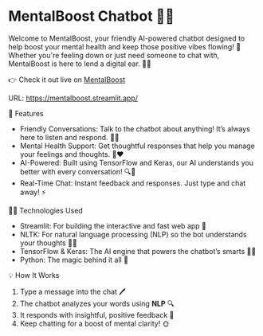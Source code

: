 # MentalBoost Chatbot 💬🧠

Welcome to MentalBoost, your friendly AI-powered chatbot designed to help boost your mental health and keep those positive vibes flowing! 🌟 Whether you're feeling down or just need someone to chat with, MentalBoost is here to lend a digital ear. 🤖✨

👉 Check it out live on [MentalBoost](https://mentalboost.streamlit.app/) 

 URL: https://mentalboost.streamlit.app/


🚀 Features

- Friendly Conversations: Talk to the chatbot about anything! It’s always here to listen and respond. 💬🤗
- Mental Health Support: Get thoughtful responses that help you manage your feelings and thoughts. 🧠❤️
- AI-Powered: Built using TensorFlow and Keras, our AI understands you better with every conversation! 🔍🤖
- Real-Time Chat: Instant feedback and responses. Just type and chat away! ⚡️


👩‍💻 Technologies Used

- Streamlit: For building the interactive and fast web app 🚀
- NLTK: For natural language processing (NLP) so the bot understands your thoughts 🧠💬
- TensorFlow & Keras: The AI engine that powers the chatbot’s smarts 🧠💡
- Python: The magic behind it all 🔮


💡 How It Works

1. Type a message into the chat 🖊️
2. The chatbot analyzes your words using **NLP** 🔍
3. It responds with insightful, positive feedback 💭
4. Keep chatting for a boost of mental clarity! 🌞
